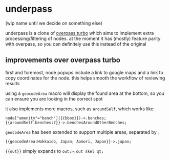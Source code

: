 # underpass

(wip name until we decide on something else)

underpass is a clone of [overpass turbo](https://overpass-turbo.eu/)
which aims to implement extra processing/filtering of nodes.
at the moment it has (mostly) feature parity with overpass, so you can definitely use this instead of the original


## improvements over overpass turbo

first and foremost, node popups include a link to google maps and a link to copy coordinates for the node.
this helps smooth the workflow of reviewing results

using a `geocodeArea` macro will display the found area at the bottom, so you can ensure you are looking in the correct spot

it also implements more macros, such as `aroundSelf`, which works like:

```
node["amenity"="bench"]({{bbox}})->.benches;
{{aroundSelf.benches:7}}->.benchesAroundOtherBenches;
```

`geocodeArea` has been extended to support multiple areas, separated by `;`

```
{{geocodeArea:Hokkaido, Japan; Aomori, Japan}}->.japan;
```

`{{out}}` simply expands to `out;>;out skel qt;`
